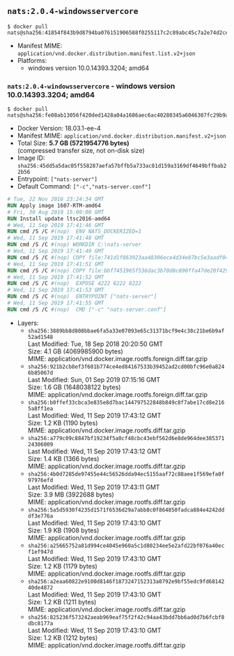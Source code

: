 ## `nats:2.0.4-windowsservercore`

```console
$ docker pull nats@sha256:41854f843b9d8794ba076151906588f0255117c2c89abc45c7a2e74d2ce4f881
```

-	Manifest MIME: `application/vnd.docker.distribution.manifest.list.v2+json`
-	Platforms:
	-	windows version 10.0.14393.3204; amd64

### `nats:2.0.4-windowsservercore` - windows version 10.0.14393.3204; amd64

```console
$ docker pull nats@sha256:fe08ab13056f420ded1428a04a1686aec6ac40280345a6046307fc29b9ace821
```

-	Docker Version: 18.03.1-ee-4
-	Manifest MIME: `application/vnd.docker.distribution.manifest.v2+json`
-	Total Size: **5.7 GB (5721954776 bytes)**  
	(compressed transfer size, not on-disk size)
-	Image ID: `sha256:45dd5a5dac05f558287aefa57bffb5a733ac81d159a3169df4649bffbab22b56`
-	Entrypoint: `["nats-server"]`
-	Default Command: `["-c","nats-server.conf"]`

```dockerfile
# Tue, 22 Nov 2016 23:24:34 GMT
RUN Apply image 1607-RTM-amd64
# Fri, 30 Aug 2019 15:00:00 GMT
RUN Install update ltsc2016-amd64
# Wed, 11 Sep 2019 17:41:46 GMT
RUN cmd /S /C #(nop)  ENV NATS_DOCKERIZED=1
# Wed, 11 Sep 2019 17:41:48 GMT
RUN cmd /S /C #(nop) WORKDIR C:\nats-server
# Wed, 11 Sep 2019 17:41:49 GMT
RUN cmd /S /C #(nop) COPY file:741d1f863923aa48306ece4d34e87bc5e3aadf0465bbae0b6e3689714d643861 in nats-server.exe 
# Wed, 11 Sep 2019 17:41:51 GMT
RUN cmd /S /C #(nop) COPY file:bbf7451965f536dac3b70d8c890ffa47de20f4293b62aa28cb0cd84498d5e7dc in nats-server.conf 
# Wed, 11 Sep 2019 17:41:52 GMT
RUN cmd /S /C #(nop)  EXPOSE 4222 6222 8222
# Wed, 11 Sep 2019 17:41:53 GMT
RUN cmd /S /C #(nop)  ENTRYPOINT ["nats-server"]
# Wed, 11 Sep 2019 17:41:55 GMT
RUN cmd /S /C #(nop)  CMD ["-c" "nats-server.conf"]
```

-	Layers:
	-	`sha256:3889bb8d808bbae6fa5a33e07093e65c31371bcf9e4c38c21be6b9af52ad1548`  
		Last Modified: Tue, 18 Sep 2018 20:20:50 GMT  
		Size: 4.1 GB (4069985900 bytes)  
		MIME: application/vnd.docker.image.rootfs.foreign.diff.tar.gzip
	-	`sha256:921b2cb8ef3f601b774ce4ed84167533b39452ad2cd00bfc96e0a8246b85067d`  
		Last Modified: Sun, 01 Sep 2019 07:15:16 GMT  
		Size: 1.6 GB (1648038122 bytes)  
		MIME: application/vnd.docker.image.rootfs.foreign.diff.tar.gzip
	-	`sha256:b0ffef33cbca3e835e8d7bac144797522848b849c8f7abe17cd8e2165a8ff1ea`  
		Last Modified: Wed, 11 Sep 2019 17:43:12 GMT  
		Size: 1.2 KB (1190 bytes)  
		MIME: application/vnd.docker.image.rootfs.diff.tar.gzip
	-	`sha256:a779c09c8847bf19234f5a0cf48cbc43ebf562d6e8de964dee38537124306009`  
		Last Modified: Wed, 11 Sep 2019 17:43:12 GMT  
		Size: 1.4 KB (1366 bytes)  
		MIME: application/vnd.docker.image.rootfs.diff.tar.gzip
	-	`sha256:4b0d7285de97455e44c56526dda94ec5155aaf72c88aee1f569efa0f97976efd`  
		Last Modified: Wed, 11 Sep 2019 17:43:11 GMT  
		Size: 3.9 MB (3922688 bytes)  
		MIME: application/vnd.docker.image.rootfs.diff.tar.gzip
	-	`sha256:5a5d5930f4235d1571f6536d29a7abb8c0f864850fadca884e4242dddf3e776a`  
		Last Modified: Wed, 11 Sep 2019 17:43:10 GMT  
		Size: 1.9 KB (1908 bytes)  
		MIME: application/vnd.docker.image.rootfs.diff.tar.gzip
	-	`sha256:a25665752a81d994ce4045e960a5c1d80234ee5e2afd22bf076a40ecf1ef947d`  
		Last Modified: Wed, 11 Sep 2019 17:43:10 GMT  
		Size: 1.2 KB (1179 bytes)  
		MIME: application/vnd.docker.image.rootfs.diff.tar.gzip
	-	`sha256:a2eaa60822e9100d8146f1873247152313a0792e9bf55edc9fd6814240de4872`  
		Last Modified: Wed, 11 Sep 2019 17:43:10 GMT  
		Size: 1.2 KB (1211 bytes)  
		MIME: application/vnd.docker.image.rootfs.diff.tar.gzip
	-	`sha256:825236f573242aeab969eaf75f2f42c94aa43bdd7bb6ad0d7b6fcbf8dbc8177a`  
		Last Modified: Wed, 11 Sep 2019 17:43:10 GMT  
		Size: 1.2 KB (1212 bytes)  
		MIME: application/vnd.docker.image.rootfs.diff.tar.gzip
